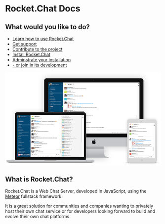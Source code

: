 # Rocket.Chat Docs
## What would you like to do?

* [Learn how to use Rocket.Chat](https://rocket.chat/docs/user-guides)
* [Get support](https://rocket.chat/docs/getting-support)
* [Contribute to the project](https://rocket.chat/docs/contributing/)
* [Install Rocket.Chat](https://rocket.chat/docs/installation)
* [Adminstrate your installation](https://rocket.chat/docs/administrator-guides)
* [- or join in its development](https://rocket.chat/docs/developer-guides)

![image](mockup.png)

## What is Rocket.Chat?

Rocket.Chat is a Web Chat Server, developed in JavaScript, using the [Meteor](https://www.meteor.com/install) fullstack framework.

It is a great solution for communities and companies wanting to privately host their own chat service or for developers looking forward to build and evolve their own chat platforms.





